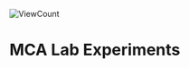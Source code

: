 ![ViewCount](https://views.whatilearened.today/views/github/arjuncvinod/MCA-Lab-Experiments.svg?cache=remove)

# MCA Lab Experiments


